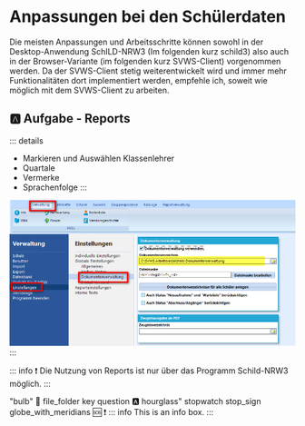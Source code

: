 # Anpassungen bei den Schülerdaten
Die meisten Anpassungen und Arbeitsschritte können sowohl in der Desktop-Anwendung SchILD-NRW3 (Im folgenden kurz schild3) also auch in der Browser-Variante (im folgenden kurz SVWS-Client) vorgenommen werden. Da der SVWS-Client stetig weiterentwickelt wird und immer mehr Funktionalitäten dort implementiert werden, empfehle ich, soweit wie möglich mit dem SVWS-Client zu arbeiten. 


## :a: Aufgabe - Reports



 ::: details
  * Markieren und Auswählen 
 Klassenlehrer
 * Quartale
 * Vermerke
 * Sprachenfolge
 :::

![Report-Reiter](./graphics/vonS2nachS3_uebersicht_schueler_test.png)  
:::
     
::: info 
:exclamation: Die Nutzung von Reports ist nur über das Programm Schild-NRW3 möglich.
:::


"bulb"
:mag_right:
file_folder
key
question
:a:
hourglass"
stopwatch
stop_sign
globe_with_meridians
:sos:
:exclamation:
::: info
This is an info box.
:::


